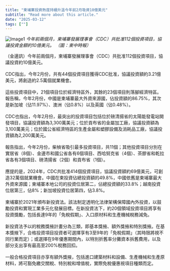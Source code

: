 ```yaml
---
title: "柬埔寨投資熱度持續升溫今年前2月吸資10億美元"
subtitle: "Read more about this article."
date: "2025-03-12"
tags: [""]
---
```


![Image1](/thumbnails/cambodia-investment-2025.jpg "Meeting")
*今年前兩個月，柬埔寨發展理事會（CDC）共批准112個投資項目，協議投資金額約10億美元。 （圖：柬中時報）*

（金邊訊）今年前兩個月，柬埔寨發展理事會（CDC）共批准112個投資項目，協議投資約10億美元。
<br/><br/>
CDC指出，今年2月份，共有44個投資項目獲得CDC批准，協議投資額約3.21億美元，將創造約2.5萬個就業機會。
<br/><br/>
這些投資項目中，21個項目位於經濟特區外，其餘的23個項目則落腳經濟特區。
報告稱，今年2月份，中國是柬埔寨最大外資來源國，佔投資額的86.75%，其次是新加坡（佔11.97%）、澳洲（佔0.8%）以及英國（佔0.48%）。<br/><br/>
CDC也指出，今年2月份，最突出的投資項目包括位於磅清揚省的太陽能發電站開發項目，協議投資額為3,300萬美元；位於貢布省的金屬加工廠，協議投資額為3,100萬美元；位於國公省經濟特區的生產金屬和塑膠設備及消耗品工廠，協議投資額為2,200萬美元。<br/><br/>
報告指出，今年2月份，柴楨省吸引最多投資項目，共11個；其他投資項目分別在實居省（8個）、金邊市和國公省各有6個項目、西哈努克省（4個）、茶膠省和乾拉省各有3個項目、磅清揚省（2個）和貢布省（1個）。<br/><br/>
應提的是，2024年，CDC共批准414個投資項目，協議投資額約69億美元，可創造32萬個就業機會。中國在柬投資佔總投資額的49.8%，中國依舊是柬埔寨最大外資來源國；柬埔寨本地公司的投資位居第二，佔總投資額的33.8%；越南投資位居第三，佔8%；新加坡投資位居第四，佔3.8%。<br/><br/>
柬埔寨於2021年頒布新投資法。該法制定透明化法律架構保障國內外投資，以鼓勵投資和實現工業多元化發展目標。在新投資法下，約20個領域投資項目將享有投資獎勵，包括長達9年的「免稅假期」、入口原材料和生產機械稅務減免。<br/><br/>
新投資法予以的稅務獎掖計畫分為三類，即基本獎掖、額外獎掖和特別獎掖。在基本獎掖下，合格投資項目投資者可選擇享有3至9年的「免稅假期」（其時限將視不同行業而定）；或選擇在9年優惠期間內，以特別折舊率分攤資本拆舊費用，以及部分支出享有最高至200%稅務回扣。<br/><br/>
一般合格投資項目亦享有額外獎掖，包括進口建築材料和設備、生產機械和生產原材料，將可豁免繳交關稅、特別稅和增值稅，實際免稅優惠視項目種類而定。